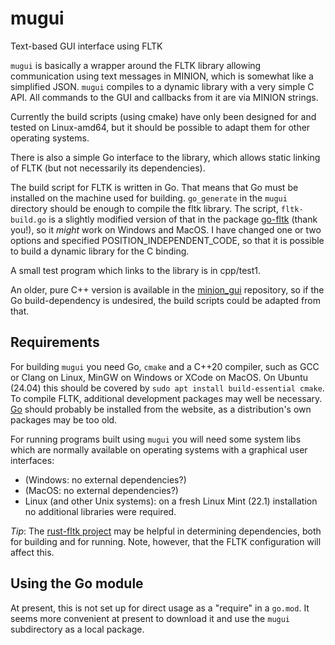 # mugui
Text-based GUI interface using FLTK

`mugui` is basically a wrapper around the FLTK library allowing communication using text messages in MINION, which is somewhat like a simplified JSON. `mugui` compiles to a dynamic library with a very simple C API. All commands to the GUI and callbacks from it are via MINION strings.

Currently the build scripts (using cmake) have only been designed for and tested on Linux-amd64, but it should be possible to adapt them for other operating systems.

There is also a simple Go interface to the library, which allows static linking of FLTK (but not necessarily its dependencies).

The build script for FLTK is written in Go. That means that Go must be installed on the machine used for building. `go_generate` in the `mugui` directory should be enough to compile the fltk library. The script, `fltk-build.go` is a slightly modified version of that in the package [go-fltk](https://github.com/pwiecz/go-fltk) (thank you!), so it _might_ work on Windows and MacOS. I have changed one or two options and specified POSITION_INDEPENDENT_CODE, so that it is possible to build a dynamic library for the C binding.

A small test program which links to the library is in cpp/test1.

An older, pure C++ version is available in the [minion_gui](https://github.com/gradgrind/minion_gui) repository, so if the Go build-dependency is undesired, the build scripts could be adapted from that.

## Requirements

For building `mugui` you need Go, `cmake` and a C++20 compiler, such as GCC or Clang on Linux, MinGW on Windows or XCode on MacOS. On Ubuntu (24.04) this should be covered by `sudo apt install build-essential cmake`. To compile FLTK, additional development packages may well be necessary. [Go](https://go.dev) should probably be installed from the website, as a distribution's own packages may be too old.

For running programs built using `mugui` you will need some system libs which are normally available on operating systems with a graphical user interfaces:

- (Windows: no external dependencies?)
- (MacOS: no external dependencies?)
- Linux (and other Unix systems): on a fresh Linux Mint (22.1) installation no additional libraries were required.

*Tip*: The [rust-fltk project](https://github.com/fltk-rs/fltk-rs) may be helpful in determining dependencies, both for building and for running. Note, however, that the FLTK configuration will affect this.

## Using the Go module

At present, this is not set up for direct usage as a "require" in a `go.mod`. It seems more convenient at present to download it and use the `mugui` subdirectory as a local package.
